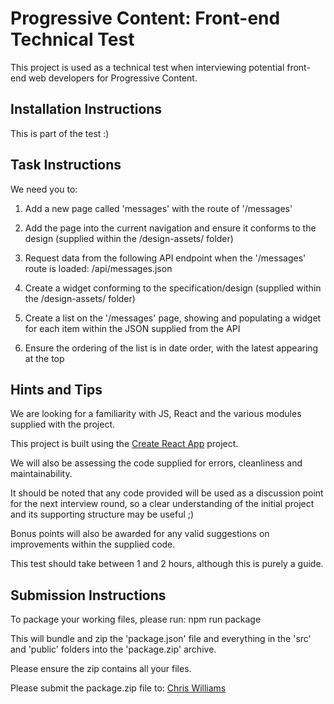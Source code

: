 # Progressive Content: Front-end Technical Test
This project is used as a technical test when interviewing potential front-end web developers for Progressive Content.

## Installation Instructions
This is part of the test :)

## Task Instructions
We need you to:

1. Add a new page called 'messages' with the route of '/messages'

2. Add the page into the current navigation and ensure it conforms to the design (supplied within the /design-assets/ folder)

3. Request data from the following API endpoint when the '/messages' route is loaded: /api/messages.json

4. Create a widget conforming to the specification/design (supplied within the /design-assets/ folder)

5. Create a list on the '/messages' page, showing and populating a widget for each item within the JSON supplied from the API

6. Ensure the ordering of the list is in date order, with the latest appearing at the top

## Hints and Tips
We are looking for a familiarity with JS, React and the various modules supplied with the project.

This project is built using the [Create React App](https://github.com/facebookincubator/create-react-app) project.

We will also be assessing the code supplied for errors, cleanliness and maintainability.

It should be noted that any code provided will be used as a discussion point for the next interview round, so a clear understanding of the initial project and its supporting structure may be useful ;)

Bonus points will also be awarded for any valid suggestions on improvements within the supplied code.

This test should take between 1 and 2 hours, although this is purely a guide.

## Submission Instructions
To package your working files, please run: npm run package

This will bundle and zip the 'package.json' file and everything in the 'src' and 'public' folders into the 'package.zip' archive.

Please ensure the zip contains all your files.

Please submit the package.zip file to: [Chris Williams](christopher.williams@progressivecontent.com)
